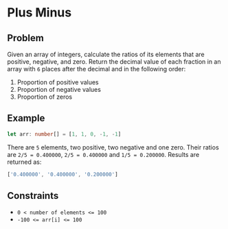 # Plus Minus

## Problem

Given an array of integers, calculate the ratios of its elements that are positive, negative, and zero. Return the
decimal value of each fraction in an array with `6` places after the decimal and in the following order:

1. Proportion of positive values
2. Proportion of negative values 
3. Proportion of zeros

## Example

```typescript
let arr: number[] = [1, 1, 0, -1, -1]
```

There are `5` elements, two positive, two negative and one zero. Their ratios are `2/5 = 0.400000`, `2/5 = 0.400000` and
`1/5 = 0.200000`. Results are returned as:

```typescript
['0.400000', '0.400000', '0.200000']
```

## Constraints

- `0 < number of elements <= 100`
- `-100 <= arr[i] <= 100`

